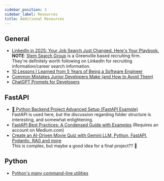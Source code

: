 ```yaml
---
sidebar_position: 3
sidebar_label: Resources
title: Additional Resources
---
```


<!-- markdownlint-disable no-inline-html no-trailing-punctuation -->

## General

- [LinkedIn in 2025: Your Job Search Just Changed. Here's Your Playbook.](https://www.linkedin.com/comm/pulse/linkedin-2025-your-job-search-just-changed-heres-playbook-eaeoe)
  <br/>**NOTE**: [Stem Search Group](https://www.linkedin.com/company/stemsearchgroup/posts/?feedView=all) is a Greenville based recruiting firm.
  <br/>They're definitely worth following on LinkedIn for recruiting information/career search information.
- [10 Lessons I Learned from 5 Years of Being a Software Engineer](https://themahdijafari.medium.com/10-lessons-i-learned-from-5-years-of-being-a-software-engineer-1a3bcd10412e)
- [Common Mistakes Junior Developers Make (and How to Avoid Them)](https://favtutor.com/articles/junior-developer-initial-mistakes)
- [ChatGPT Prompts for Developers](https://dev.to/techiesdiary/chatgpt-prompts-for-developers-216d?ref=dailydev)

## FastAPI

- [:snake: Python Backend Project Advanced Setup (FastAPI Example)](https://python.plainenglish.io/python-backend-project-advanced-setup-fastapi-example-7b7e73a52aec)
  <br/>FastAPI is used here, but the discussion regarding folder structure is interesting, and somewhat enlightening.
- [FastAPI Best Practices: A Condensed Guide with Examples](https://medium.com/django-unleashed/fastapi-best-practices-a-condensed-guide-with-examples-1d27cdcf5445) (Requires an account on Medium.com)
- [Create an AI-Driven Movie Quiz with Gemini LLM, Python, FastAPI, Pydantic, RAG and more](https://medium.com/data-science/create-an-ai-driven-movie-quiz-with-gemini-llm-python-fastapi-pydantic-rag-and-more-e15322be4f66)
  <br/>This is complex, but maybe a good idea for a final project?? :thinking:

## Python

- [Python's many command-line utilities](https://www.pythonmorsels.com/cli-tools)
